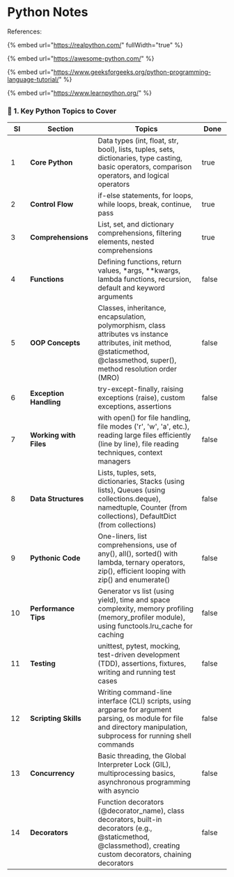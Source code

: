 # Python Notes

References:

{% embed url="https://realpython.com/" fullWidth="true" %}

{% embed url="https://awesome-python.com/" %}

{% embed url="https://www.geeksforgeeks.org/python-programming-language-tutorial/" %}

{% embed url="https://www.learnpython.org/" %}

### **📌 1. Key Python Topics to Cover**

<table><thead><tr><th width="49.6689453125">SI</th><th width="156.2066650390625">Section</th><th width="406.40850830078125">Topics</th><th width="72.42526245117188" data-type="checkbox">Done</th></tr></thead><tbody><tr><td>1</td><td><strong>Core Python</strong></td><td>Data types (int, float, str, bool), lists, tuples, sets, dictionaries, type casting, basic operators, comparison operators, and logical operators</td><td>true</td></tr><tr><td>2</td><td><strong>Control Flow</strong></td><td>if-else statements, for loops, while loops, break, continue, pass</td><td>true</td></tr><tr><td>3</td><td><strong>Comprehensions</strong></td><td>List, set, and dictionary comprehensions, filtering elements, nested comprehensions</td><td>true</td></tr><tr><td>4</td><td><strong>Functions</strong></td><td>Defining functions, return values, *args, **kwargs, lambda functions, recursion, default and keyword arguments</td><td>false</td></tr><tr><td>5</td><td><strong>OOP Concepts</strong></td><td>Classes, inheritance, encapsulation, polymorphism, class attributes vs instance attributes, init method, @staticmethod, @classmethod, super(), method resolution order (MRO)</td><td>false</td></tr><tr><td>6</td><td><strong>Exception Handling</strong></td><td>try-except-finally, raising exceptions (raise), custom exceptions, assertions</td><td>false</td></tr><tr><td>7</td><td><strong>Working with Files</strong></td><td>with open() for file handling, file modes ('r', 'w', 'a', etc.), reading large files efficiently (line by line), file reading techniques, context managers</td><td>false</td></tr><tr><td>8</td><td><strong>Data Structures</strong></td><td>Lists, tuples, sets, dictionaries, Stacks (using lists), Queues (using collections.deque), namedtuple, Counter (from collections), DefaultDict (from collections)</td><td>false</td></tr><tr><td>9</td><td><strong>Pythonic Code</strong></td><td>One-liners, list comprehensions, use of any(), all(), sorted() with lambda, ternary operators, zip(), efficient looping with zip() and enumerate()</td><td>false</td></tr><tr><td>10</td><td><strong>Performance Tips</strong></td><td>Generator vs list (using yield), time and space complexity, memory profiling (memory_profiler module), using functools.lru_cache for caching</td><td>false</td></tr><tr><td>11</td><td><strong>Testing</strong></td><td>unittest, pytest, mocking, test-driven development (TDD), assertions, fixtures, writing and running test cases</td><td>false</td></tr><tr><td>12</td><td><strong>Scripting Skills</strong></td><td>Writing command-line interface (CLI) scripts, using argparse for argument parsing, os module for file and directory manipulation, subprocess for running shell commands</td><td>false</td></tr><tr><td>13</td><td><strong>Concurrency</strong></td><td>Basic threading, the Global Interpreter Lock (GIL), multiprocessing basics, asynchronous programming with asyncio</td><td>false</td></tr><tr><td>14</td><td><strong>Decorators</strong></td><td>Function decorators (@decorator_name), class decorators, built-in decorators (e.g., @staticmethod, @classmethod), creating custom decorators, chaining decorators</td><td>false</td></tr></tbody></table>
